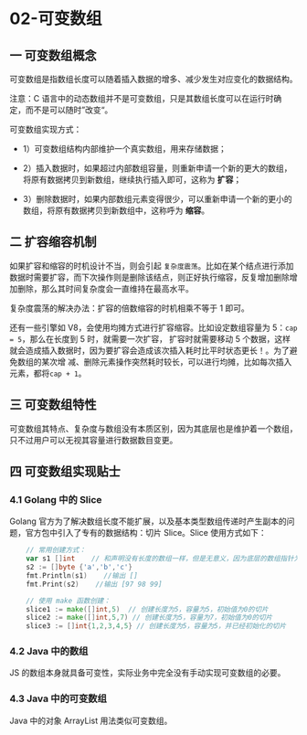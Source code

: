 # 02-可变数组

## 一 可变数组概念

可变数组是指数组长度可以随着插入数据的增多、减少发生对应变化的数据结构。

注意：C 语言中的动态数组并不是可变数组，只是其数组长度可以在运行时确定，而不是可以随时”改变“。

可变数组实现方式：

- 1）可变数组结构内部维护一个真实数组，用来存储数据；

- 2）插入数据时，如果超过内部数组容量，则重新申请一个新的更大的数组，将原有数据拷贝到新数组，继续执行插入即可，这称为 **扩容**；

- 3）删除数据时，如果内部数组元素变得很少，可以重新申请一个新的更小的数组，将原有数据拷贝到新数组中，这称呼为 **缩容**。

## 二 扩容缩容机制

如果扩容和缩容的时机设计不当，则会引起 `复杂度震荡`。比如在某个结点进行添加数据时需要扩容，而下次操作则是删除该结点，则正好执行缩容，反复增加删除增加删除，那么其时间复杂度会一直维持在最高水平。

复杂度震荡的解决办法：扩容的倍数缩容的时机相乘不等于 1 即可。

还有一些引擎如 V8，会使用均摊方式进行扩容缩容。比如设定数组容量为 5：`cap = 5`，那么在长度到 5 时，就需要一次扩容，
扩容时就需要移动 5 个数据，这样就会造成插入数据时，因为要扩容会造成该次插入耗时比平时状态更长！。为了避免数组的某次增
减、删除元素操作突然耗时较长，可以进行均摊，比如每次插入元素，都将`cap + 1`。

## 三 可变数组特性

可变数组其特点、复杂度与数组没有本质区别，因为其底层也是维护着一个数组，只不过用户可以无视其容量进行数据数目变更。

## 四 可变数组实现贴士

### 4.1 Golang 中的 Slice

Golang 官方为了解决数组长度不能扩展，以及基本类型数组传递时产生副本的问题，官方包中引入了专有的数据结构：切片 Slice。Slice 使用方式如下：

```go
    // 常用创建方式：
    var s1 []int    // 和声明没有长度的数组一样，但是无意义，因为底层的数组指针为nil
    s2 := []byte {'a','b','c'}
    fmt.Println(s1)    //输出 []
    fmt.Print(s2)    //输出 [97 98 99]

    // 使用 make 函数创建：
    slice1 := make([]int,5)  // 创建长度为5，容量为5，初始值为0的切片
    slice2 := make([]int,5,7) // 创建长度为5，容量为7，初始值为0的切片
    slice3 := []int{1,2,3,4,5} // 创建长度为5，容量为5，并已经初始化的切片
```

### 4.2 Java 中的数组

JS 的数组本身就具备可变性，实际业务中完全没有手动实现可变数组的必要。

### 4.3 Java 中的可变数组

Java 中的对象 ArrayList 用法类似可变数组。
